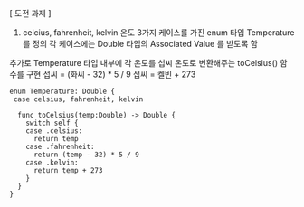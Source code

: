 [ 도전 과제 ]

1. celcius, fahrenheit, kelvin 온도 3가지 케이스를 가진 enum 타입 Temperature 를 정의
   각 케이스에는 Double 타입의 Associated Value 를 받도록 함

추가로 Temperature 타입 내부에 각 온도를 섭씨 온도로 변환해주는 toCelsius() 함수를 구현
섭씨 = (화씨 - 32) * 5 / 9
섭씨 = 켈빈 + 273

	enum Temperature: Double {
	 case celsius, fahrenheit, kelvin
	
	  func toCelsius(temp:Double) -> Double {
	    switch self {
	    case .celsius:
	      return temp
	    case .fahrenheit:
	      return (temp - 32) * 5 / 9
	    case .kelvin:
	      return temp + 273
	    }
	  }
	}